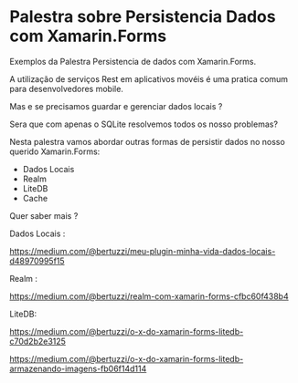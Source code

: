 # Palestra sobre Persistencia Dados com Xamarin.Forms

Exemplos da Palestra Persistencia  de dados com Xamarin.Forms.

A utilização de serviços Rest em aplicativos movéis é uma pratica comum para desenvolvedores mobile. 

Mas e se precisamos guardar e gerenciar dados locais ? 

Sera que com apenas o SQLite resolvemos todos os nosso problemas? 

Nesta palestra vamos abordar outras formas de persistir dados no nosso querido Xamarin.Forms:

* Dados Locais
* Realm
* LiteDB
* Cache

Quer saber mais ?

Dados Locais :

https://medium.com/@bertuzzi/meu-plugin-minha-vida-dados-locais-d48970995f15

Realm :

https://medium.com/@bertuzzi/realm-com-xamarin-forms-cfbc60f438b4

LiteDB:

https://medium.com/@bertuzzi/o-x-do-xamarin-forms-litedb-c70d2b2e3125

https://medium.com/@bertuzzi/o-x-do-xamarin-forms-litedb-armazenando-imagens-fb06f14d114
